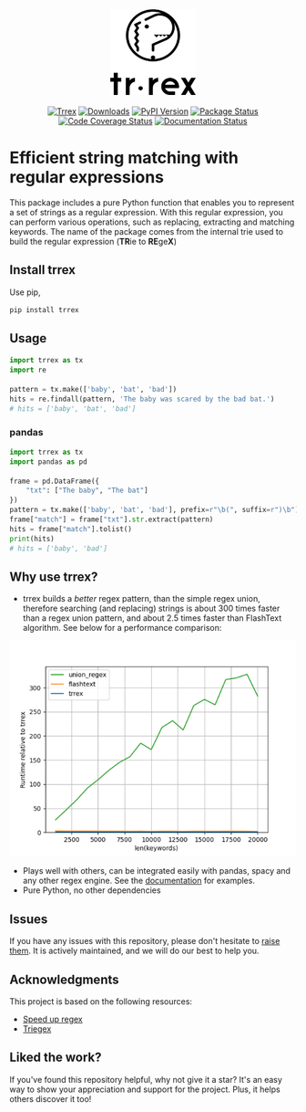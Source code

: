 <div  align="center">
    <a href="https://github.com/mesejo/trex"><img src="https://raw.githubusercontent.com/mesejo/trex/images/trrex_logo.png" width="150" height="150" alt="trrex logo"/></a>
</div>
&nbsp;
<div align="center">
    <a href="https://github.com/mesejo/trex"><img src="https://github.com/mesejo/trex/workflows/trrex/badge.svg" alt="Trrex"></a>
    <a href="https://pepy.tech/project/trrex"><img src="https://pepy.tech/badge/trrex" alt="Downloads"></a>
    <a href="https://pypi.org/project/trrex"><img src="https://img.shields.io/pypi/v/trrex.svg" alt="PyPI Version"></a>
    <a href="https://pypi.org/project/trrex"><img src="https://img.shields.io/pypi/status/trrex.svg" alt="Package Status"></a>
    <a href="https://codecov.io/gh/mesejo/trex"><img src="https://codecov.io/gh/mesejo/trex/branch/master/graph/badge.svg" alt="Code Coverage Status"></a>
     <a href="https://trrex.readthedocs.io"><img src="https://readthedocs.org/projects/trrex/badge/?version=latest" alt="Documentation Status"></a>
</div>

# Efficient string matching with regular expressions

This package includes a pure Python function that enables you to represent a set of strings as a regular expression. 
With this regular expression, you can perform various operations, such as replacing, extracting and matching keywords. 
The name of the package comes from the internal trie used to build the regular expression (**TR**ie to **RE**ge**X**)

## Install trrex

Use pip,

```bash
pip install trrex
```

## Usage

```python
import trrex as tx
import re

pattern = tx.make(['baby', 'bat', 'bad'])
hits = re.findall(pattern, 'The baby was scared by the bad bat.')
# hits = ['baby', 'bat', 'bad']
```

### pandas

```python
import trrex as tx
import pandas as pd

frame = pd.DataFrame({
    "txt": ["The baby", "The bat"]
})
pattern = tx.make(['baby', 'bat', 'bad'], prefix=r"\b(", suffix=r")\b") # need to specify capturing groups
frame["match"] = frame["txt"].str.extract(pattern)
hits = frame["match"].tolist()
print(hits)
# hits = ['baby', 'bad']
```

## Why use trrex?

- trrex builds a *better* regex pattern, than the simple regex union, therefore searching (and replacing) strings is
about 300 times faster than a regex union pattern, and about 2.5 times faster than FlashText algorithm. See below for a performance
comparison:

![Performance comparison](https://github.com/mesejo/trex/blob/images/find_comparison.png?raw=true)

- Plays well with others, can be integrated easily with pandas, spacy and any other regex engine. See the [documentation](https://trrex.readthedocs.io/en/latest/integration.html)
for examples.
- Pure Python, no other dependencies




## Issues

If you have any issues with this repository, please don't hesitate to [raise them](https://github.com/mesejo/trex/issues/new). 
It is actively maintained, and we will do our best to help you.

## Acknowledgments

This project is based on the following resources:

- [Speed up regex](https://stackoverflow.com/questions/42742810/speed-up-millions-of-regex-replacements-in-python-3)
- [Triegex](https://github.com/ZhukovAlexander/triegex)

## Liked the work?
If you've found this repository helpful, why not give it a star? It's an easy way to show your appreciation and support for the project. 
Plus, it helps others discover it too!
